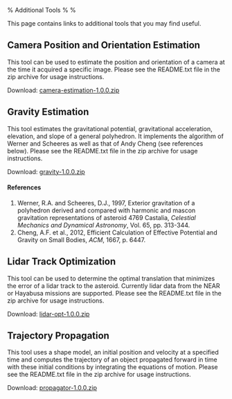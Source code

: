 % Additional Tools
%
%

<!--- To convert this markdown to HTML use this command (pandoc required)
pandoc -t html -s index.md -o index.html
-->

This page contains links to additional tools that you may find useful.

## Camera Position and Orientation Estimation

This tool can be used to estimate the position and orientation of a
camera at the time it acquired a specific image. Please see the
README.txt file in the zip archive for usage instructions.

Download: [camera-estimation-1.0.0.zip](releases/camera-estimation-1.0.0.zip)

## Gravity Estimation

This tool estimates the gravitational potential, gravitational
acceleration, elevation, and slope of a general polyhedron. It
implements the algorithm of Werner and Scheeres as well as that of
Andy Cheng (see references below). Please see the README.txt file in
the zip archive for usage instructions.

Download: [gravity-1.0.0.zip](releases/gravity-1.0.0.zip)

#### References

1.  Werner, R.A. and Scheeres, D.J., 1997, Exterior gravitation of a
polyhedron derived and compared with harmonic and mascon gravitation
representations of asteroid 4769 Castalia, *Celestial Mechanics and
Dynamical Astronomy*, Vol. 65, pp. 313-344.
2.  Cheng, A.F. et al., 2012, Efficient Calculation of Effective
Potential and Gravity on Small Bodies, *ACM*, 1667, p. 6447.


## Lidar Track Optimization

This tool can be used to determine the optimal translation that
minimizes the error of a lidar track to the asteroid. Currently lidar
data from the NEAR or Hayabusa missions are supported. Please see the
README.txt file in the zip archive for usage instructions.

Download: [lidar-opt-1.0.0.zip](releases/lidar-opt-1.0.0.zip)


## Trajectory Propagation

This tool uses a shape model, an initial position and velocity at a
specified time and computes the trajectory of an object propagated
forward in time with these initial conditions by integrating the
equations of motion. Please see the README.txt file in the zip archive
for usage instructions.

Download: [propagator-1.0.0.zip](releases/propagator-1.0.0.zip)


<!---
## Previous Releases

Previous releases of these tools can be found [here](releases).
-->
